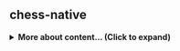 ## chess-native

<details>
    <summary><b>More about content... (Click to expand)</b></summary>
    soon..
</details>
